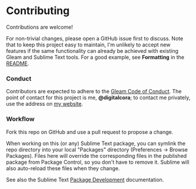 # Contributing

Contributions are welcome!

For non-trivial changes, please open a GitHub issue first to discuss. Note that
to keep this project easy to maintain, I'm unlikely to accept new features if
the same functionality can already be achieved with existing Gleam and Sublime
Text tools. For a good example, see **Formatting** in the [README](README.md).

### Conduct

Contributors are expected to adhere to the [Gleam Code of Conduct][coc].
The point of contact for this project is me, **@digitalcora**; to contact me
privately, use the address on [my website][dc].

[coc]: https://github.com/gleam-lang/gleam/blob/main/CODE_OF_CONDUCT.md
[dc]: https://digitalcora.net/

### Workflow

Fork this repo on GitHub and use a pull request to propose a change.

When working on this (or any) Sublime Text package, you can symlink the repo
directory into your local "Packages" directory (Preferences → Browse Packages).
Files here will override the corresponding files in the published package from
Package Control, so you don't have to remove it. Sublime will also auto-reload
these files when they change.

See also the Sublime Text [Package Development][stdocs] documentation.

[stdocs]: https://www.sublimetext.com/docs/#package-development
